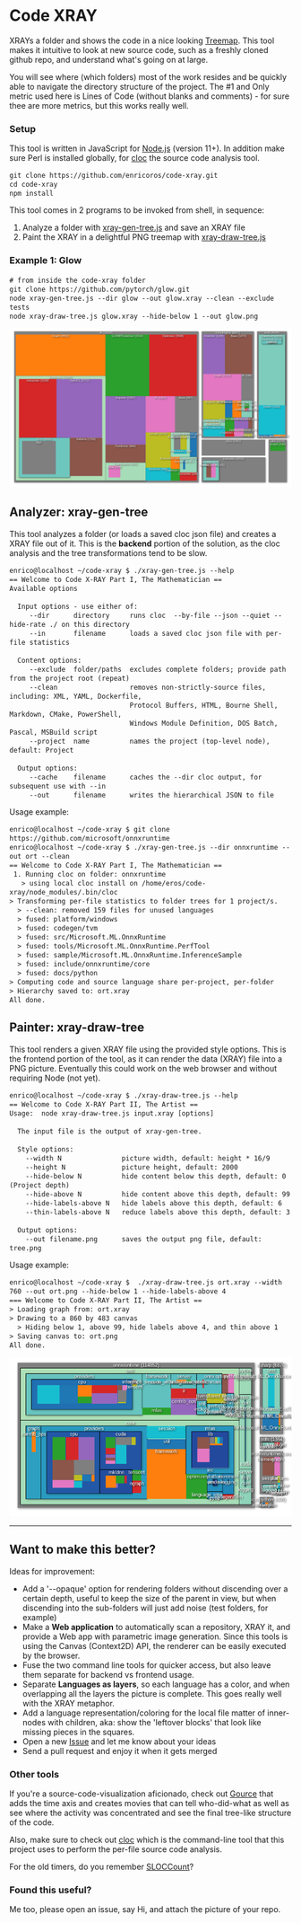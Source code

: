 # Code XRAY
XRAYs a folder and shows the code in a nice looking
[Treemap](https://en.wikipedia.org/wiki/Treemapping). This tool makes it intuitive to look at
new source code, such as a freshly cloned github repo, and understand what's going on at large.

You will see where (which folders) most of the work resides and be quickly able to
navigate the directory structure of the project. The #1 and Only metric used here is Lines
of Code (without blanks and comments) - for sure thee are more metrics, but this  works really well.

### Setup
This tool is written in JavaScript for [Node.js](https://nodejs.org) (version 11+). In addition
make sure Perl is installed globally, for [cloc](https://github.com/AlDanial/cloc) the source
code analysis tool.
```console
git clone https://github.com/enricoros/code-xray.git
cd code-xray
npm install
```

This tool comes in 2 programs to be invoked from shell, in sequence: 
1. Analyze a folder with [xray-gen-tree.js](blob/master/xray-gen-tree.js) and save an XRAY file 
1. Paint the XRAY in a delightful PNG treemap with [xray-draw-tree.js](blob/master/xray-draw-tree.js)

### Example 1: Glow
```console
# from inside the code-xray folder
git clone https://github.com/pytorch/glow.git
node xray-gen-tree.js --dir glow --out glow.xray --clean --exclude tests
node xray-draw-tree.js glow.xray --hide-below 1 --out glow.png
```
<img src="https://raw.githubusercontent.com/enricoros/code-xray/master/examples/glow.17ec51e2.png">

## Analyzer: xray-gen-tree
This tool analyzes a folder (or loads a saved cloc json file) and creates a XRAY file out of it.
This is the **backend** portion of the solution, as the cloc analysis and the tree transformations
tend to be slow.
```console
enrico@localhost ~/code-xray $ ./xray-gen-tree.js --help  
== Welcome to Code X-RAY Part I, The Mathematician ==
Available options

  Input options - use either of:
     --dir      directory     runs cloc  --by-file --json --quiet --hide-rate ./ on this directory
     --in       filename      loads a saved cloc json file with per-file statistics

  Content options:
     --exclude  folder/paths  excludes complete folders; provide path from the project root (repeat)
     --clean                  removes non-strictly-source files, including: XML, YAML, Dockerfile,
                              Protocol Buffers, HTML, Bourne Shell, Markdown, CMake, PowerShell,
                              Windows Module Definition, DOS Batch, Pascal, MSBuild script
     --project  name          names the project (top-level node), default: Project

  Output options:
     --cache    filename      caches the --dir cloc output, for subsequent use with --in
     --out      filename      writes the hierarchical JSON to file
```
Usage example:
```console
enrico@localhost ~/code-xray $ git clone https://github.com/microsoft/onnxruntime
enrico@localhost ~/code-xray $ ./xray-gen-tree.js --dir onnxruntime --out ort --clean
== Welcome to Code X-RAY Part I, The Mathematician ==
 1. Running cloc on folder: onnxruntime
   > using local cloc install on /home/eros/code-xray/node_modules/.bin/cloc
> Transforming per-file statistics to folder trees for 1 project/s.
  > --clean: removed 159 files for unused languages
  > fused: platform/windows
  > fused: codegen/tvm
  > fused: src/Microsoft.ML.OnnxRuntime
  > fused: tools/Microsoft.ML.OnnxRuntime.PerfTool
  > fused: sample/Microsoft.ML.OnnxRuntime.InferenceSample
  > fused: include/onnxruntime/core
  > fused: docs/python
> Computing code and source language share per-project, per-folder
> Hierarchy saved to: ort.xray
All done.
```

## Painter: xray-draw-tree
This tool renders a given XRAY file using the provided style options. This is the frontend portion
of the tool, as it can render the data (XRAY) file into a PNG picture. Eventually this could work
on the web browser and without requiring Node (not yet).   
```console
enrico@localhost ~/code-xray $ ./xray-draw-tree.js --help  
== Welcome to Code X-RAY Part II, The Artist ==
Usage:  node xray-draw-tree.js input.xray [options]

  The input file is the output of xray-gen-tree.

  Style options:
    --width N               picture width, default: height * 16/9
    --height N              picture height, default: 2000
    --hide-below N          hide content below this depth, default: 0 (Project depth)
    --hide-above N          hide content above this depth, default: 99
    --hide-labels-above N   hide labels above this depth, default: 6
    --thin-labels-above N   reduce labels above this depth, default: 3

  Output options:
    --out filename.png      saves the output png file, default: tree.png
```
Usage example:
```console
enrico@localhost ~/code-xray $  ./xray-draw-tree.js ort.xray --width 760 --out ort.png --hide-below 1 --hide-labels-above 4
=== Welcome to Code X-RAY Part II, The Artist ==
> Loading graph from: ort.xray
> Drawing to a 860 by 483 canvas
  > Hiding below 1, above 99, hide labels above 4, and thin above 1
> Saving canvas to: ort.png
All done.
```
<img src="https://raw.githubusercontent.com/enricoros/code-xray/master/examples/ort.08731589.png">

---

## Want to make this better?
Ideas for improvement:
* Add a '--opaque' option for rendering folders without discending over a certain depth, useful to
keep the size of the parent in view, but when discending into the sub-folders will just add noise
(test folders, for example)
* Make a **Web application** to automatically scan a repository, XRAY it, and provide a Web app with
parametric image generation. Since this tools is using the Canvas (Context2D) API, the renderer
can be easily executed by the browser.
* Fuse the two command line tools for quicker access, but also leave them separate for backend vs
frontend usage.
* Separate **Languages as layers**, so each language has a color, and when overlapping all
the layers the picture is complete. This goes really well with the XRAY metaphor.
* Add a language representation/coloring for the local file matter of inner-nodes with children,
aka: show the 'leftover blocks' that look like missing pieces in the squares.
* Open a new [Issue](issues/) and let me know about your ideas
* Send a pull request and enjoy it when it gets merged

### Other tools
If you're a source-code-visualization aficionado, check out
[Gource](https://github.com/acaudwell/Gource) that adds the time axis and creates movies that can
tell who-did-what as well as see where the activity was concentrated and see the final tree-like
structure of the code.

Also, make sure to check out [cloc](https://github.com/AlDanial/cloc) which is the command-line
tool that this project uses to perform the per-file source code analysis.

For the old timers, do you remember [SLOCCount](https://dwheeler.com/sloccount/)?

### Found this useful?
Me too, please open an issue, say Hi, and attach the picture of your repo.
